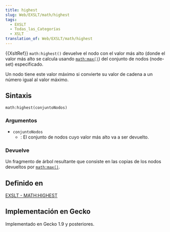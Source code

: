 ```yaml
---
title: highest
slug: Web/EXSLT/math/highest
tags:
  - EXSLT
  - Todas_las_Categorías
  - XSLT
translation_of: Web/EXSLT/math/highest
---
```


{{XsltRef}}
`math:highest()` devuelve el nodo con el valor más alto (donde el valor más alto se calcula usando [`math:max()`](/es/docs/Web/EXSLT/math/max)) del conjunto de nodos (node-set) especificado.

Un nodo tiene este valor máximo si convierte su valor de cadena a un número igual al valor máximo.

## Sintaxis

```
math:highest(conjuntoNodos)
```

### Argumentos

- `conjuntoNodos`
  - : El conjunto de nodos cuyo valor más alto va a ser devuelto.

### Devuelve

Un fragmento de árbol resultante que consiste en las copias de los nodos devueltos por [`math:max()`](/es/docs/Web/EXSLT/math/max).

## Definido en

[EXSLT - MATH:HIGHEST](http://www.exslt.org/math/functions/highest/index.html)

## Implementación en Gecko

Implementado en Gecko 1.9 y posteriores.

